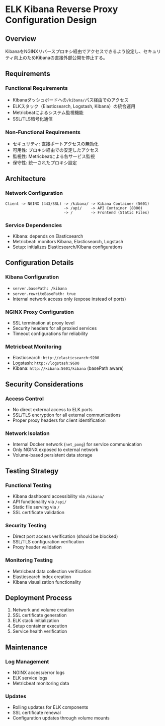 # ELK Kibana Reverse Proxy Configuration Design

## Overview

KibanaをNGINXリバースプロキシ経由でアクセスできるよう設定し、セキュリティ向上のためKibanaの直接外部公開を停止する。

## Requirements

### Functional Requirements
- Kibanaダッシュボードへの`/kibana/`パス経由でのアクセス
- ELKスタック（Elasticsearch, Logstash, Kibana）の統合運用
- Metricbeatによるシステム監視機能
- SSL/TLS暗号化通信

### Non-Functional Requirements
- セキュリティ: 直接ポートアクセスの無効化
- 可用性: プロキシ経由での安定したアクセス
- 監視性: Metricbeatによる各サービス監視
- 保守性: 統一されたプロキシ設定

## Architecture

### Network Configuration
```
Client -> NGINX (443/SSL) -> /kibana/ -> Kibana Container (5601)
                          -> /api/    -> API Container (8000)
                          -> /        -> Frontend (Static Files)
```

### Service Dependencies
- Kibana: depends on Elasticsearch
- Metricbeat: monitors Kibana, Elasticsearch, Logstash
- Setup: initializes Elasticsearch/Kibana configurations

## Configuration Details

### Kibana Configuration
- `server.basePath: /kibana`
- `server.rewriteBasePath: true`
- Internal network access only (expose instead of ports)

### NGINX Proxy Configuration
- SSL termination at proxy level
- Security headers for all proxied services
- Timeout configurations for reliability

### Metricbeat Monitoring
- Elasticsearch: `http://elasticsearch:9200`
- Logstash: `http://logstash:9600`
- Kibana: `http://kibana:5601/kibana` (basePath aware)

## Security Considerations

### Access Control
- No direct external access to ELK ports
- SSL/TLS encryption for all external communications
- Proper proxy headers for client identification

### Network Isolation
- Internal Docker network (`net_pong`) for service communication
- Only NGINX exposed to external network
- Volume-based persistent data storage

## Testing Strategy

### Functional Testing
- Kibana dashboard accessibility via `/kibana/`
- API functionality via `/api/`
- Static file serving via `/`
- SSL certificate validation

### Security Testing
- Direct port access verification (should be blocked)
- SSL/TLS configuration verification
- Proxy header validation

### Monitoring Testing
- Metricbeat data collection verification
- Elasticsearch index creation
- Kibana visualization functionality

## Deployment Process

1. Network and volume creation
2. SSL certificate generation
3. ELK stack initialization
4. Setup container execution
5. Service health verification

## Maintenance

### Log Management
- NGINX access/error logs
- ELK service logs
- Metricbeat monitoring data

### Updates
- Rolling updates for ELK components
- SSL certificate renewal
- Configuration updates through volume mounts
